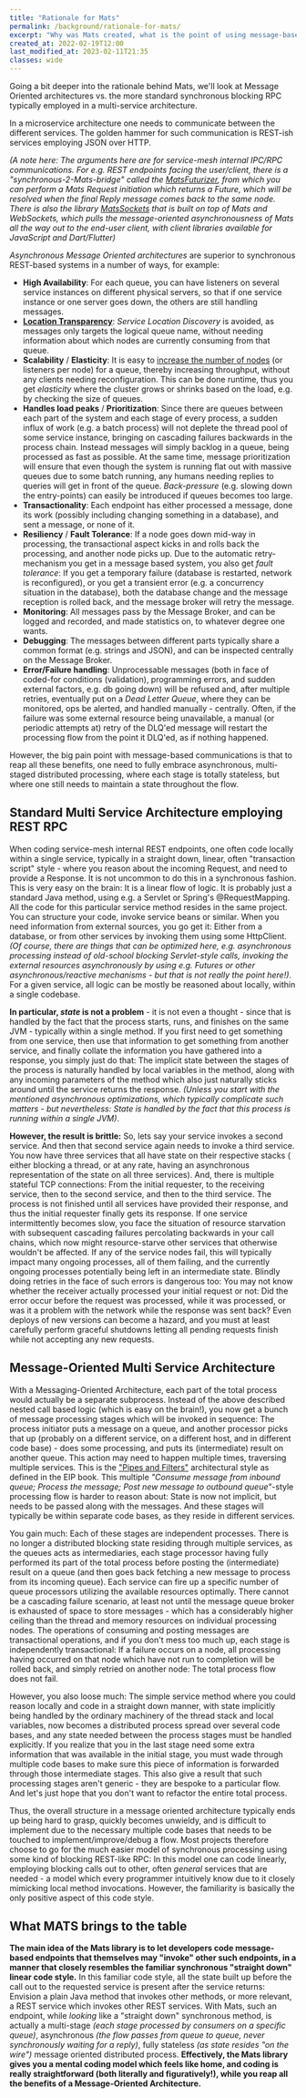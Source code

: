 ```yaml
---
title: "Rationale for Mats"
permalink: /background/rationale-for-mats/
excerpt: "Why was Mats created, what is the point of using message-based async RPC."
created_at: 2022-02-19T12:00
last_modified_at: 2023-02-11T21:35
classes: wide
---
```


Going a bit deeper into the rationale behind Mats, we'll look at Message Oriented architectures vs. the more standard
synchronous blocking RPC typically employed in a multi-service architecture.

In a microservice architecture one needs to communicate between the different services. The golden hammer for such
communication is REST-ish services employing JSON over HTTP.

*(A note here: The arguments here are for service-mesh internal IPC/RPC communications. For e.g. REST endpoints facing
the user/client, there is a "synchronous-2-Mats-bridge" called
the [MatsFuturizer](../../docs/sync-async-bridge/), from which you can perform a Mats Request
initiation which returns a Future, which will be resolved when the final Reply message comes back to the same node.
There is also the library [MatsSockets](https://matssocket.io) that is built on top of Mats and WebSockets, which pulls
the message-oriented asynchronousness of Mats all the way out to the end-user client, with client libraries available
for JavaScript and Dart/Flutter)*

*Asynchronous Message Oriented architectures* are superior to synchronous REST-based systems in a number of ways, for
example:

* **High Availability**: For each queue, you can have listeners on several service instances on different physical
  servers, so that if one service instance or one server goes down, the others are still handling messages.
* **[Location Transparency](http://www.reactivemanifesto.org/glossary#Location-Transparency)**: *Service Location
  Discovery* is avoided, as messages only targets the logical queue name, without needing information about which nodes
  are currently consuming from that queue.
* **Scalability** / **Elasticity**: It is easy
  to [increase the number of nodes](http://www.reactivemanifesto.org/glossary#Replication) (or listeners per node) for a
  queue, thereby increasing throughput, without any clients needing reconfiguration. This can be done runtime, thus you
  get *elasticity* where the cluster grows or shrinks based on the load, e.g. by checking the size of queues.
* **Handles load peaks** / **Prioritization**: Since there are queues between each part of the system and each stage of
  every process, a sudden influx of work (e.g. a batch process) will not deplete the thread pool of some service
  instance, bringing on cascading failures backwards in the process chain. Instead messages will simply backlog in a
  queue, being processed as fast as possible. At the same time, message prioritization will ensure that even though the
  system is running flat out with massive queues due to some batch running, any humans needing replies to queries will
  get in front of the queue. *Back-pressure* (e.g. slowing down the entry-points) can easily be introduced if queues
  becomes too large.
* **Transactionality**: Each endpoint has either processed a message, done its work (possibly including changing
  something in a database), and sent a message, or none of it.
* **Resiliency** / **Fault Tolerance**: If a node goes down mid-way in processing, the transactional aspect kicks in and
  rolls back the processing, and another node picks up. Due to the automatic retry-mechanism you get in a message based
  system, you also get *fault tolerance*: If you get a temporary failure (database is restarted, network is
  reconfigured), or you get a transient error (e.g. a concurrency situation in the database), both the database change
  and the message reception is rolled back, and the message broker will retry the message.
* **Monitoring**: All messages pass by the Message Broker, and can be logged and recorded, and made statistics on, to
  whatever degree one wants.
* **Debugging**: The messages between different parts typically share a common format (e.g. strings and JSON), and can
  be inspected centrally on the Message Broker.
* **Error/Failure handling**: Unprocessable messages (both in face of coded-for conditions (validation), programming
  errors, and sudden external factors, e.g. db going down) will be refused and, after multiple retries, eventually put
  on a *Dead Letter Queue*, where they can be monitored, ops be alerted, and handled manually - centrally. Often, if the
  failure was some external resource being unavailable, a manual (or periodic attempts at) retry of the DLQ'ed message
  will restart the processing flow from the point it DLQ'ed, as if nothing happened.

However, the big pain point with message-based communications is that to reap all these benefits, one need to fully
embrace asynchronous, multi-staged distributed processing, where each stage is totally stateless, but where one still
needs to maintain a state throughout the flow.

## Standard Multi Service Architecture employing REST RPC

When coding service-mesh internal REST endpoints, one often code locally within a single service, typically in a
straight down, linear, often "transaction script" style - where you reason about the incoming Request, and need to
provide a Response. It is not uncommon to do this in a synchronous fashion. This is very easy on the brain: It is a
linear flow of logic. It is probably just a standard Java method, using e.g. a Servlet or Spring's @RequestMapping. All
the code for this particular service method resides in the same project. You can structure your code, invoke service
beans or similar. When you need information from external sources, you go get it: Either from a database, or from other
services by invoking them using some HttpClient. *(Of course, there are things that can be optimized here, e.g.
asynchronous processing instead of old-school blocking Servlet-style calls, invoking the external resources
asynchronously by using e.g. Futures or other asynchronous/reactive mechanisms - but that is not really the point
here!)*. For a given service, all logic can be mostly be reasoned about locally, within a single codebase.

**In particular, *state* is not a problem** - it is not even a thought - since that is handled by the fact that the
process starts, runs, and finishes on the same JVM - typically within a single method. If you first need to get
something from one service, then use that information to get something from another service, and finally collate the
information you have gathered into a response, you simply just do that: The implicit state between the stages of the
process is naturally handled by local variables in the method, along with any incoming parameters of the method which
also just naturally sticks around until the service returns the response. *(Unless you start with the mentioned
asynchronous optimizations, which typically complicate such matters - but nevertheless: State is handled by the fact
that this process is running within a single JVM)*.

**However, the result is brittle:** So, lets say your service invokes a second service. And then that second service
again needs to invoke a third service. You now have three services that all have state on their respective stacks (
either blocking a thread, or at any rate, having an asynchronous representation of the state on all three services).
And, there is multiple stateful TCP connections: From the initial requester, to the receiving service, then to the
second service, and then to the third service. The process is not finished until all services have provided their
response, and thus the initial requester finally gets its response. If one service intermittently becomes slow, you face
the situation of resource starvation with subsequent cascading failures percolating backwards in your call chains, which
now might resource-starve other services that otherwise wouldn't be affected. If any of the service nodes fail, this
will typically impact many ongoing processes, all of them failing, and the currently ongoing processes potentially being
left in an intermediate state. Blindly doing retries in the face of such errors is dangerous too: You may not know
whether the receiver actually processed your initial request or not: Did the error occur before the request was
processed, while it was processed, or was it a problem with the network while the response was sent back? Even deploys
of new versions can become a hazard, and you must at least carefully perform graceful shutdowns letting all pending
requests finish while not accepting any new requests.

## Message-Oriented Multi Service Architecture

With a Messaging-Oriented Architecture, each part of the total process would actually be a separate subprocess. Instead
of the above described nested call based logic (which is easy on the brain!), you now get a bunch of message processing
stages which will be invoked in sequence: The process initiator puts a message on a queue, and another processor picks
that up (probably on a different service, on a different host, and in different code base) - does some processing, and
puts its (intermediate) result on another queue. This action may need to happen multiple times, traversing multiple
services. This is the 
["Pipes and Filters"](https://www.enterpriseintegrationpatterns.com/patterns/messaging/PipesAndFilters.html)
architectural style as defined in the EIP book. This multiple *"Consume message from inbound queue; Process the message;
Post new message to outbound queue"*-style processing flow is harder to reason about: State is now not implicit, but
needs to be passed along with the messages. And these stages will typically be within separate code bases, as they
reside in different services.

You gain much: Each of these stages are independent processes. There is no longer a distributed blocking state residing
through multiple services, as the queues acts as intermediaries, each stage processor having fully performed its part of
the total process before posting the (intermediate) result on a queue (and then goes back fetching a new message to
process from its incoming queue). Each service can fire up a specific number of queue processors utilizing the available
resources optimally. There cannot be a cascading failure scenario, at least not until the message queue broker is
exhausted of space to store messages - which has a considerably higher ceiling than the thread and memory resources on
individual processing nodes. The operations of consuming and posting messages are transactional operations, and if you
don't mess too much up, each stage is independently transactional: If a failure occurs on a node, all processing having
occurred on that node which have not run to completion will be rolled back, and simply retried on another node: The
total process flow does not fail.

However, you also loose much: The simple service method where you could reason locally and code in a straight down
manner, with state implicitly being handled by the ordinary machinery of the thread stack and local variables, now
becomes a distributed process spread over several code bases, and any state needed between the process stages must be
handled explicitly. If you realize that you in the last stage need some extra information that was available in the
initial stage, you must wade through multiple code bases to make sure this piece of information is forwarded through
those intermediate stages. This also give a result that such processing stages aren't generic - they are bespoke to a
particular flow. And let's just hope that you don't want to refactor the entire total process.

Thus, the overall structure in a message oriented architecture typically ends up being hard to grasp, quickly becomes
unwieldy, and is difficult to implement due to the necessary multiple code bases that needs to be touched to
implement/improve/debug a flow. Most projects therefore choose to go for the much easier model of synchronous processing
using some kind of blocking REST-like RPC: In this model one can code linearly, employing blocking calls out to other,
often *general* services that are needed - a model which every programmer intuitively know due to it closely mimicking
local method invocations. However, the familiarity is basically the only positive aspect of this code style.

## What MATS brings to the table

**The main idea of the Mats library is to let developers code message-based endpoints that themselves may "invoke" other
such endpoints, in a manner that closely resembles the familiar synchronous "straight down" linear code style.** In this
familiar code style, all the state built up before the call out to the requested service is present after the service
returns: Envision a plain Java method that invokes other methods, or more relevant, a REST service which invokes other
REST services. With Mats, such an endpoint, while *looking* like a "straight down" synchronous method, is actually a
multi-stage *(each stage processed by consumers on a specific queue)*, asynchronous *(the flow passes from queue to
queue, never synchronously waiting for a reply)*, fully stateless *(as state resides "on the wire")* message oriented
distributed process.
**Effectively, the Mats library gives you a mental coding model which feels like home, and coding is really
straightforward (both literally and figuratively!), while you reap all the benefits of a Message-Oriented
Architecture.**
